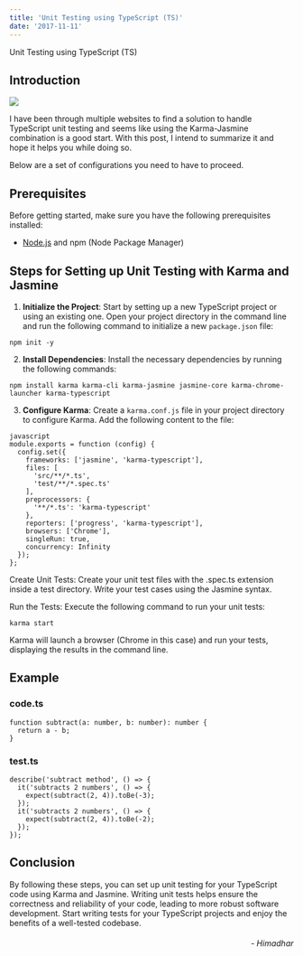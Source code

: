 ```yaml
---
title: 'Unit Testing using TypeScript (TS)'
date: '2017-11-11'
---
```


Unit Testing using TypeScript (TS)

## Introduction

![](/images/blogs/js-basics.jpeg)

I have been through multiple websites to find a solution to handle TypeScript unit testing and seems like using the Karma-Jasmine combination is a good start. With this post, I intend to summarize it and hope it helps you while doing so.

Below are a set of configurations you need to have to proceed.

## Prerequisites
Before getting started, make sure you have the following prerequisites installed:
- [Node.js](https://nodejs.org/en/) and npm (Node Package Manager)

## Steps for Setting up Unit Testing with Karma and Jasmine

1. **Initialize the Project**: Start by setting up a new TypeScript project or using an existing one. Open your project directory in the command line and run the following command to initialize a new `package.json` file:

```
npm init -y
```

2. **Install Dependencies**: Install the necessary dependencies by running the following commands:
```
npm install karma karma-cli karma-jasmine jasmine-core karma-chrome-launcher karma-typescript
```

3. **Configure Karma**: Create a `karma.conf.js` file in your project directory to configure Karma. Add the following content to the file:

```
javascript
module.exports = function (config) {
  config.set({
    frameworks: ['jasmine', 'karma-typescript'],
    files: [
      'src/**/*.ts',
      'test/**/*.spec.ts'
    ],
    preprocessors: {
      '**/*.ts': 'karma-typescript'
    },
    reporters: ['progress', 'karma-typescript'],
    browsers: ['Chrome'],
    singleRun: true,
    concurrency: Infinity
  });
};
```

Create Unit Tests: Create your unit test files with the .spec.ts extension inside a test directory. Write your test cases using the Jasmine syntax.

Run the Tests: Execute the following command to run your unit tests:

```
karma start
```

Karma will launch a browser (Chrome in this case) and run your tests, displaying the results in the command line.

## Example

### code.ts

```
function subtract(a: number, b: number): number {
  return a - b;
}
```
### test.ts
```
describe('subtract method', () => {
  it('subtracts 2 numbers', () => {
    expect(subtract(2, 4)).toBe(-3);
  });
  it('subtracts 2 numbers', () => {
    expect(subtract(2, 4)).toBe(-2);
  });
});
```

## Conclusion
By following these steps, you can set up unit testing for your TypeScript code using Karma and Jasmine. Writing unit tests helps ensure the correctness and reliability of your code, leading to more robust software development. Start writing tests for your TypeScript projects and enjoy the benefits of a well-tested codebase.


<h6 style="text-align: right">
- Himadhar
</h6>